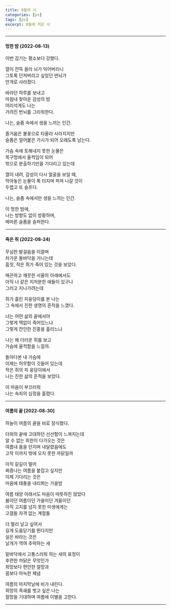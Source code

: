 ```yaml
---
title: 8월의 시
categories: [ps]
tags: [ps]
excerpt: 8월에 적은 시
---
```


***

#### 멍한 밤 (2022-08-13)

이번 감기는 평소보다 강했다.  

열이 잔뜩 올라 뇌가 익어버리니  
그토록 던져버리고 싶었던 번뇌가   
안개로 사라졌다.  

바라던 하루를 보내고  
마침내 찾아온 감성의 밤  
어리석게도 나는  
가려진 번뇌를 그리워한다.   

나는, 슬픔 속에서 생을 느끼는 인간.   

즐거움은 불꽃으로 타올라 사라지지만  
슬픔은 얼어붙은 가시가 되어 오래도록 남는다.  
 
가슴 속에 토해내지 못한 눈물은  
목구멍에서 울컥임이 되어   
밖으로 분출하기만을 기다리고 있는데  

열이 내려, 감성이 다시 얼굴을 보일 때,  
막아놓은 눈물이 툭 터지며 퍼져 나갈 것이  
두렵고 또 슬프다.  

나는, 슬픔 속에서만 생을 느끼는 인간.  

이 멍한 밤에,  
나는 방향도 없이 방황하며,  
메마른 슬픔을 슬퍼한다.  

***

#### 죽은 쥐 (2022-08-24)

무심한 발걸음을 이끌며  
차가운 돌바닥을 거니는데  
흠칫, 작은 쥐가 죽어 있는 것을 보았다.   

매끈하고 깨끗한 서울의 아래에서도  
아직 너 같은 지저분한 애들이 있구나  
그러고 지나가려는데  

쥐가 흘린 피웅덩이를 본 나는  
그 속에서 진한 생명의 흔적을 느꼈다.   

너는 어떤 삶의 끝에서야  
그렇게 맥없이 죽어있느냐  
그렇게 잔인한 진홍을 흘리느냐   

나는 왜 더러운 쥐를 보고  
가슴에 울컥함을 느낄까.   

돌아다본 내 가슴에  
이제는 허무함이 깃들어 있는데  
작은 쥐의 피 웅덩이에서  
나는 진한 삶의 흔적을 보았다.   

이 마음이 부끄러워  
나는 속죄의 심정을 흘렸다.   


***

#### 여름의 끝 [2022-08-30]
하늘이 여름의 끝을 비로 장식했다.  

더위의 끝에 고대하던 선선함이 느껴지는데  
알 수 없는 회한이 다가오는 것은  
여름내 몸을 던지며 내달렸음에도  
고작 이까지 밖에 오지 못한 까닭일까  

아직 갈길이 멀어  
짜증나는 여름을 붙잡고 싶지만  
이제 기다리는 것은  
마음에 태풍을 내리쬐는 가을밤  

여름 태양 아래서도 마음이 따뜻하진 않았다   
봄이던 여름이던 가을이던 겨울이던  
아직 고지를 넘지 못한 미생에게는  
고갤들 자격 없는 계절들  

더 멀리 날고 싶어서  
길게 도움닫기를 뛴다지만  
실은 바라는 것은  
날개가 꺽여 추락하는 새  

밑바닥에서 고통스러워 하는 새의 표정이  
후련한 까닭은 무엇인가  
희망보다 편안한 절망과  
꿈보다 아늑한 체념  

여름의 마지막날에 비가 내린다.  
희망의 족쇄를 벗고 싶은 나는  
절망을 기대하며 여름에 이별을 고한다.  

***
